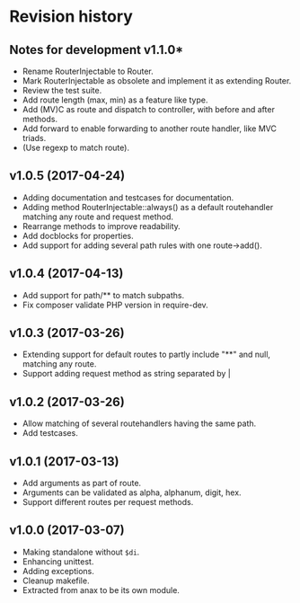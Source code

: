 Revision history
=================================

Notes for development v1.1.0*
---------------------------------

* Rename RouterInjectable to Router.
* Mark RouterInjectable as obsolete and implement it as extending Router.
* Review the test suite.
* Add route length (max, min) as a feature like type.
* Add (MV)C as route and dispatch to controller, with before and after methods.
* Add forward to enable forwarding to another route handler, like MVC triads.
* (Use regexp to match route).


v1.0.5 (2017-04-24)
---------------------------------

* Adding documentation and testcases for documentation.
* Adding method RouterInjectable::always() as a default routehandler matching any route and request method.
* Rearrange methods to improve readability.
* Add docblocks for properties.
* Add support for adding several path rules with one route->add().


v1.0.4 (2017-04-13)
---------------------------------

* Add support for path/** to match subpaths.
* Fix composer validate PHP version in require-dev. 


v1.0.3 (2017-03-26)
---------------------------------

* Extending support for default routes to partly include "\*\*" and null, matching any route. 
* Support adding request method as string separated by |


v1.0.2 (2017-03-26)
---------------------------------

* Allow matching of several routehandlers having the same path.
* Add testcases.


v1.0.1 (2017-03-13)
---------------------------------

* Add arguments as part of route.
* Arguments can be validated as alpha, alphanum, digit, hex.
* Support different routes per request methods.


v1.0.0 (2017-03-07)
---------------------------------

* Making standalone without `$di`.
* Enhancing unittest.
* Adding exceptions.
* Cleanup makefile.
* Extracted from anax to be its own module.
